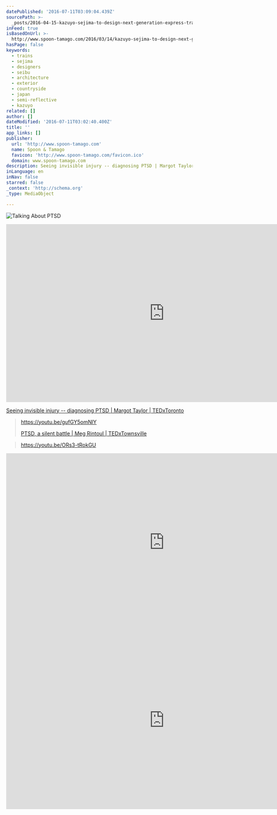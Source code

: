 ```yaml
---
datePublished: '2016-07-11T03:09:04.439Z'
sourcePath: >-
  _posts/2016-04-15-kazuyo-sejima-to-design-next-generation-express-train-that-m.md
inFeed: true
isBasedOnUrl: >-
  http://www.spoon-tamago.com/2016/03/14/kazuyo-sejima-to-design-next-generation-bullet-train-that-melds-into-the-environment/
hasPage: false
keywords:
  - trains
  - sejima
  - designers
  - seibu
  - architecture
  - exterior
  - countryside
  - japan
  - semi-reflective
  - kazuyo
related: []
author: []
dateModified: '2016-07-11T03:02:40.400Z'
title: ''
app_links: []
publisher:
  url: 'http://www.spoon-tamago.com'
  name: Spoon & Tamago
  favicon: 'http://www.spoon-tamago.com/favicon.ico'
  domain: www.spoon-tamago.com
description: Seeing invisible injury -- diagnosing PTSD | Margot Taylor | TEDxToronto
inLanguage: en
inNav: false
starred: false
_context: 'http://schema.org'
_type: MediaObject

---
```

![Talking About PTSD](https://the-grid-user-content.s3-us-west-2.amazonaws.com/913b2d99-fc5b-42f0-b796-8f58bf16d7d0.jpg)

<iframe src="https://cdn.embedly.com/widgets/media.html?src=https%3A%2F%2Fwww.youtube.com%2Fembed%2F0Bhk65bY_I0%3Ffeature%3Doembed&amp;url=http%3A%2F%2Fwww.youtube.com%2Fwatch%3Fv%3D0Bhk65bY_I0&amp;image=https%3A%2F%2Fi.ytimg.com%2Fvi%2F0Bhk65bY_I0%2Fhqdefault.jpg&amp;key=b7d04c9b404c499eba89ee7072e1c4f7&amp;type=text%2Fhtml&amp;schema=youtube" width="854" height="480" scrolling="no" frameborder="0" allowfullscreen="" style=""></iframe>

[Seeing invisible injury -- diagnosing PTSD | Margot Taylor | TEDxToronto][0]

> https://youtu.be/gufGY5omNlY
> 
> [PTSD, a silent battle | Meg Rintoul | TEDxTownsville][1]

> https://youtu.be/ORs3-tRokGU

<iframe src="https://cdn.embedly.com/widgets/media.html?src=https%3A%2F%2Fwww.youtube.com%2Fembed%2FK_WL5iqvPlY%3Ffeature%3Doembed&amp;url=http%3A%2F%2Fwww.youtube.com%2Fwatch%3Fv%3DK_WL5iqvPlY&amp;image=https%3A%2F%2Fi.ytimg.com%2Fvi%2FK_WL5iqvPlY%2Fhqdefault.jpg&amp;key=b7d04c9b404c499eba89ee7072e1c4f7&amp;type=text%2Fhtml&amp;schema=youtube" width="854" height="480" scrolling="no" frameborder="0" allowfullscreen="" style=""></iframe>

<iframe src="https://cdn.embedly.com/widgets/media.html?src=https%3A%2F%2Fwww.youtube.com%2Fembed%2FK_WL5iqvPlY%3Ffeature%3Doembed&amp;url=http%3A%2F%2Fwww.youtube.com%2Fwatch%3Fv%3DK_WL5iqvPlY&amp;image=https%3A%2F%2Fi.ytimg.com%2Fvi%2FK_WL5iqvPlY%2Fhqdefault.jpg&amp;key=b7d04c9b404c499eba89ee7072e1c4f7&amp;type=text%2Fhtml&amp;schema=youtube" width="854" height="480" scrolling="no" frameborder="0" allowfullscreen="" style=""></iframe>



[0]: https://youtu.be/0Bhk65bY_I0
[1]: https://youtu.be/gufGY5omNlY